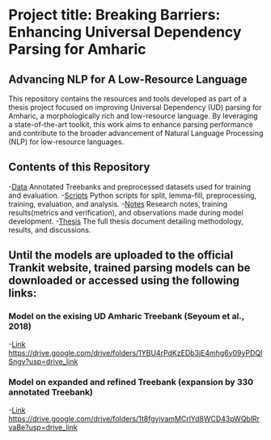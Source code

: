 # Project title: Breaking Barriers: Enhancing Universal Dependency Parsing for Amharic
##                              Advancing NLP for A Low-Resource Language

This repository contains the resources and tools developed as part of a thesis project focused on improving 
Universal Dependency (UD) parsing for Amharic, a morphologically rich and low-resource language. 
By leveraging a state-of-the-art toolkit, this work aims to enhance parsing performance and contribute to 
the broader advancement of Natural Language Processing (NLP) for low-resource languages.

## Contents of this Repository
-[Data](#Data)
 Annotated Treebanks and preprocessed datasets used for training and evaluation.
-[Scripts](#Scripts) 
 Python scripts for split, lemma-fill, preprocessing, training, evaluation, and analysis.
-[Notes](#Notes) 
 Research notes, training results(metrics and verification), and observations made during model development.
-[Thesis](#Thesis)
 The full thesis document detailing methodology, results, and discussions.

## Until the models are uploaded to the official Trankit website, trained parsing models can be downloaded or accessed using the following links:
### Model on the exising UD Amharic Treebank (Seyoum et al., 2018)
-[Link](#Link) https://drive.google.com/drive/folders/1YBU4rPdKzEDb3jE4mhg6y09yPDQlSngy?usp=drive_link
### Model on expanded and refined Treebank (expansion by 330 annotated Treebank)
-[Link](#Link) https://drive.google.com/drive/folders/1t8fgyjyamMCrlYd8WCD43pWQblRrvaBe?usp=drive_link

